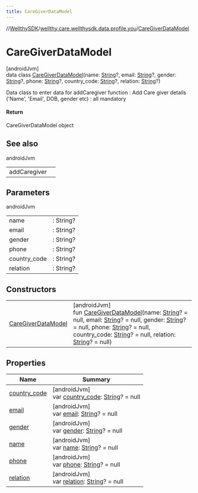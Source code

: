 ```yaml
---
title: CareGiverDataModel
---
```

//[WellthySDK](../../../index.html)/[wellthy.care.wellthysdk.data.profile.you](../index.html)/[CareGiverDataModel](index.html)



# CareGiverDataModel



[androidJvm]\
data class [CareGiverDataModel](index.html)(name: [String](https://kotlinlang.org/api/latest/jvm/stdlib/kotlin/-string/index.html)?, email: [String](https://kotlinlang.org/api/latest/jvm/stdlib/kotlin/-string/index.html)?, gender: [String](https://kotlinlang.org/api/latest/jvm/stdlib/kotlin/-string/index.html)?, phone: [String](https://kotlinlang.org/api/latest/jvm/stdlib/kotlin/-string/index.html)?, country_code: [String](https://kotlinlang.org/api/latest/jvm/stdlib/kotlin/-string/index.html)?, relation: [String](https://kotlinlang.org/api/latest/jvm/stdlib/kotlin/-string/index.html)?)

Data class to enter data for addCaregiver function : Add Care giver details ('Name', 'Email', DOB, gender etc) : all mandatory



#### Return



CareGiverDataModel object



## See also


androidJvm

| | |
|---|---|
| addCaregiver |  |



## Parameters


androidJvm

| | |
|---|---|
| name | : String? |
| email | : String? |
| gender | : String? |
| phone | : String? |
| country_code | : String? |
| relation | : String? |



## Constructors


| | |
|---|---|
| [CareGiverDataModel](-care-giver-data-model.html) | [androidJvm]<br>fun [CareGiverDataModel](-care-giver-data-model.html)(name: [String](https://kotlinlang.org/api/latest/jvm/stdlib/kotlin/-string/index.html)? = null, email: [String](https://kotlinlang.org/api/latest/jvm/stdlib/kotlin/-string/index.html)? = null, gender: [String](https://kotlinlang.org/api/latest/jvm/stdlib/kotlin/-string/index.html)? = null, phone: [String](https://kotlinlang.org/api/latest/jvm/stdlib/kotlin/-string/index.html)? = null, country_code: [String](https://kotlinlang.org/api/latest/jvm/stdlib/kotlin/-string/index.html)? = null, relation: [String](https://kotlinlang.org/api/latest/jvm/stdlib/kotlin/-string/index.html)? = null) |


## Properties


| Name | Summary |
|---|---|
| [country_code](country_code.html) | [androidJvm]<br>var [country_code](country_code.html): [String](https://kotlinlang.org/api/latest/jvm/stdlib/kotlin/-string/index.html)? = null |
| [email](email.html) | [androidJvm]<br>var [email](email.html): [String](https://kotlinlang.org/api/latest/jvm/stdlib/kotlin/-string/index.html)? = null |
| [gender](gender.html) | [androidJvm]<br>var [gender](gender.html): [String](https://kotlinlang.org/api/latest/jvm/stdlib/kotlin/-string/index.html)? = null |
| [name](name.html) | [androidJvm]<br>var [name](name.html): [String](https://kotlinlang.org/api/latest/jvm/stdlib/kotlin/-string/index.html)? = null |
| [phone](phone.html) | [androidJvm]<br>var [phone](phone.html): [String](https://kotlinlang.org/api/latest/jvm/stdlib/kotlin/-string/index.html)? = null |
| [relation](relation.html) | [androidJvm]<br>var [relation](relation.html): [String](https://kotlinlang.org/api/latest/jvm/stdlib/kotlin/-string/index.html)? = null |

